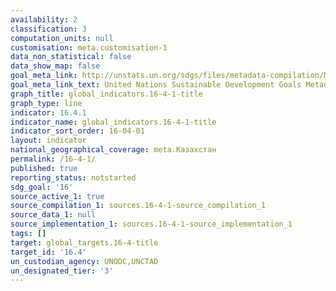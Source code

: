 ```yaml
---
availability: 2
classification: 3
computation_units: null
customisation: meta.customisation-1
data_non_statistical: false
data_show_map: false
goal_meta_link: http://unstats.un.org/sdgs/files/metadata-compilation/Metadata-Goal-16.pdf
goal_meta_link_text: United Nations Sustainable Development Goals Metadata (pdf 1361kB)
graph_title: global_indicators.16-4-1-title
graph_type: line
indicator: 16.4.1
indicator_name: global_indicators.16-4-1-title
indicator_sort_order: 16-04-01
layout: indicator
national_geographical_coverage: meta.Казахстан
permalink: /16-4-1/
published: true
reporting_status: notstarted
sdg_goal: '16'
source_active_1: true
source_compilation_1: sources.16-4-1-source_compilation_1
source_data_1: null
source_implementation_1: sources.16-4-1-source_implementation_1
tags: []
target: global_targets.16-4-title
target_id: '16.4'
un_custodian_agency: UNODC,UNCTAD
un_designated_tier: '3'
---
```

